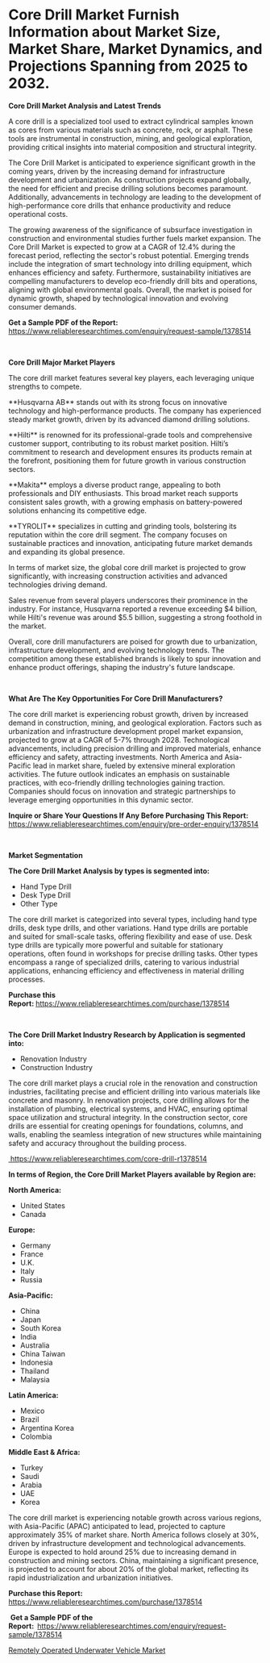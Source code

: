 <p><h1>Core Drill Market Furnish Information about Market Size, Market Share, Market Dynamics, and Projections Spanning from 2025 to 2032.</h1></p><p><strong>Core Drill Market Analysis and Latest Trends</strong></p>
<p><p>A core drill is a specialized tool used to extract cylindrical samples known as cores from various materials such as concrete, rock, or asphalt. These tools are instrumental in construction, mining, and geological exploration, providing critical insights into material composition and structural integrity.</p><p>The Core Drill Market is anticipated to experience significant growth in the coming years, driven by the increasing demand for infrastructure development and urbanization. As construction projects expand globally, the need for efficient and precise drilling solutions becomes paramount. Additionally, advancements in technology are leading to the development of high-performance core drills that enhance productivity and reduce operational costs. </p><p>The growing awareness of the significance of subsurface investigation in construction and environmental studies further fuels market expansion. The Core Drill Market is expected to grow at a CAGR of 12.4% during the forecast period, reflecting the sector's robust potential. Emerging trends include the integration of smart technology into drilling equipment, which enhances efficiency and safety. Furthermore, sustainability initiatives are compelling manufacturers to develop eco-friendly drill bits and operations, aligning with global environmental goals. Overall, the market is poised for dynamic growth, shaped by technological innovation and evolving consumer demands.</p></p>
<p><strong>Get a Sample PDF of the Report:&nbsp;</strong> <a href="https://www.reliableresearchtimes.com/enquiry/request-sample/1378514?utm_campaign=2123&utm_medium=2&utm_source=Github&utm_content=ia&utm_term=16022025&utm_id=core-drill">https://www.reliableresearchtimes.com/enquiry/request-sample/1378514</a></p>
<p>&nbsp;</p>
<p><strong>Core Drill Major Market Players</strong></p>
<p><p>The core drill market features several key players, each leveraging unique strengths to compete. </p><p>**Husqvarna AB** stands out with its strong focus on innovative technology and high-performance products. The company has experienced steady market growth, driven by its advanced diamond drilling solutions. </p><p>**Hilti** is renowned for its professional-grade tools and comprehensive customer support, contributing to its robust market position. Hilti’s commitment to research and development ensures its products remain at the forefront, positioning them for future growth in various construction sectors.</p><p>**Makita** employs a diverse product range, appealing to both professionals and DIY enthusiasts. This broad market reach supports consistent sales growth, with a growing emphasis on battery-powered solutions enhancing its competitive edge.</p><p>**TYROLIT** specializes in cutting and grinding tools, bolstering its reputation within the core drill segment. The company focuses on sustainable practices and innovation, anticipating future market demands and expanding its global presence.</p><p>In terms of market size, the global core drill market is projected to grow significantly, with increasing construction activities and advanced technologies driving demand. </p><p>Sales revenue from several players underscores their prominence in the industry. For instance, Husqvarna reported a revenue exceeding $4 billion, while Hilti's revenue was around $5.5 billion, suggesting a strong foothold in the market. </p><p>Overall, core drill manufacturers are poised for growth due to urbanization, infrastructure development, and evolving technology trends. The competition among these established brands is likely to spur innovation and enhance product offerings, shaping the industry's future landscape.</p></p>
<p>&nbsp;</p>
<p><strong>What Are The Key Opportunities For Core Drill Manufacturers?</strong></p>
<p><p>The core drill market is experiencing robust growth, driven by increased demand in construction, mining, and geological exploration. Factors such as urbanization and infrastructure development propel market expansion, projected to grow at a CAGR of 5-7% through 2028. Technological advancements, including precision drilling and improved materials, enhance efficiency and safety, attracting investments. North America and Asia-Pacific lead in market share, fueled by extensive mineral exploration activities. The future outlook indicates an emphasis on sustainable practices, with eco-friendly drilling technologies gaining traction. Companies should focus on innovation and strategic partnerships to leverage emerging opportunities in this dynamic sector.</p></p>
<p><strong>Inquire or Share Your Questions If Any Before Purchasing This Report:</strong> <a href="https://www.reliableresearchtimes.com/enquiry/pre-order-enquiry/1378514?utm_campaign=2123&utm_medium=2&utm_source=Github&utm_content=ia&utm_term=16022025&utm_id=core-drill">https://www.reliableresearchtimes.com/enquiry/pre-order-enquiry/1378514</a></p>
<p>&nbsp;</p>
<p><strong>Market Segmentation</strong></p>
<p><strong>The Core Drill Market Analysis by types is segmented into:</strong></p>
<p><ul><li>Hand Type Drill</li><li>Desk Type Drill</li><li>Other Type</li></ul></p>
<p><p>The core drill market is categorized into several types, including hand type drills, desk type drills, and other variations. Hand type drills are portable and suited for small-scale tasks, offering flexibility and ease of use. Desk type drills are typically more powerful and suitable for stationary operations, often found in workshops for precise drilling tasks. Other types encompass a range of specialized drills, catering to various industrial applications, enhancing efficiency and effectiveness in material drilling processes.</p></p>
<p><strong>Purchase this Report:&nbsp;</strong><a href="https://www.reliableresearchtimes.com/purchase/1378514?utm_campaign=2123&utm_medium=2&utm_source=Github&utm_content=ia&utm_term=16022025&utm_id=core-drill">https://www.reliableresearchtimes.com/purchase/1378514</a></p>
<p>&nbsp;</p>
<p><strong>The Core Drill Market Industry Research by Application is segmented into:</strong></p>
<p><ul><li>Renovation Industry</li><li>Construction Industry</li></ul></p>
<p><p>The core drill market plays a crucial role in the renovation and construction industries, facilitating precise and efficient drilling into various materials like concrete and masonry. In renovation projects, core drilling allows for the installation of plumbing, electrical systems, and HVAC, ensuring optimal space utilization and structural integrity. In the construction sector, core drills are essential for creating openings for foundations, columns, and walls, enabling the seamless integration of new structures while maintaining safety and accuracy throughout the building process.</p></p>
<p><a href="https://www.reliableresearchtimes.com/core-drill-r1378514?utm_campaign=2123&utm_medium=2&utm_source=Github&utm_content=ia&utm_term=16022025&utm_id=core-drill">&nbsp;https://www.reliableresearchtimes.com/core-drill-r1378514</a></p>
<p><strong>In terms of Region, the Core Drill Market Players available by Region are:</strong></p>
<p>
    <p> <strong> North America: </strong>
        <ul>
            <li>United States</li>
            <li>Canada</li>
        </ul>
        </p> 
    <p> <strong> Europe: </strong>
        <ul>
            <li>Germany</li>
            <li>France</li>
            <li>U.K.</li>
            <li>Italy</li>
            <li>Russia</li>
        </ul>
        </p> 
    <p> <strong> Asia-Pacific: </strong>
        <ul>
            <li>China</li>
            <li>Japan</li>
            <li>South Korea</li>
            <li>India</li>
            <li>Australia</li>
            <li>China Taiwan</li>
            <li>Indonesia</li>
            <li>Thailand</li>
            <li>Malaysia</li>
        </ul>
        </p> 
    <p> <strong> Latin America: </strong>
        <ul>
            <li>Mexico</li>
            <li>Brazil</li>
            <li>Argentina Korea</li>
            <li>Colombia</li>
        </ul>
        </p> 
    <p> <strong> Middle East & Africa: </strong>
        <ul>
            <li>Turkey</li>
            <li>Saudi</li>
            <li>Arabia</li>
            <li>UAE</li>
            <li>Korea</li>
        </ul>
    </p>
    </p>
<p><p>The core drill market is experiencing notable growth across various regions, with Asia-Pacific (APAC) anticipated to lead, projected to capture approximately 35% of market share. North America follows closely at 30%, driven by infrastructure development and technological advancements. Europe is expected to hold around 25% due to increasing demand in construction and mining sectors. China, maintaining a significant presence, is projected to account for about 20% of the global market, reflecting its rapid industrialization and urbanization initiatives.</p></p>
<p><strong>Purchase this Report: </strong><a href="https://www.reliableresearchtimes.com/purchase/1378514?utm_campaign=2123&utm_medium=2&utm_source=Github&utm_content=ia&utm_term=16022025&utm_id=core-drill">https://www.reliableresearchtimes.com/purchase/1378514</a></p>
<p>&nbsp;<strong>Get a Sample PDF of the Report:&nbsp;&nbsp;</strong><a href="https://www.reliableresearchtimes.com/enquiry/request-sample/1378514?utm_campaign=2123&utm_medium=2&utm_source=Github&utm_content=ia&utm_term=16022025&utm_id=core-drill">https://www.reliableresearchtimes.com/enquiry/request-sample/1378514</a></p>
<p><strong></strong></p>
<p><p><a href="https://github.com/mcfred89/Market-Research-Report-List-1/blob/main/remotely-operated-underwater-vehicle-market.md?utm_campaign=2123&utm_medium=2&utm_source=Github&utm_content=ia&utm_term=16022025&utm_id=core-drill">Remotely Operated Underwater Vehicle Market</a></p></p>